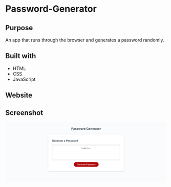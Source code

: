 # Password-Generator

## Purpose
An app that runs through the browser and generates a password randomly.

## Built with
* HTML
* CSS
* JavaScript

## Website


## Screenshot
![password-generator-screenshot](assets/images/Password-generator-screenshot.png)
